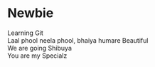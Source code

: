 # Newbie
Learning Git 
<br />
Laal phool neela phool, bhaiya humare Beautiful
<br>
We are going Shibuya
<br>
You are my Specialz
